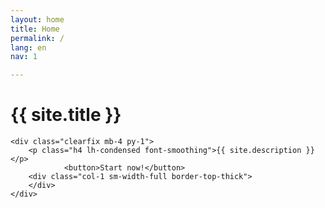 ```yaml
---
layout: home
title: Home
permalink: /
lang: en
nav: 1

---
```

<div class="container mx-auto px-2 mt-4 mb-2 clearfix header-text">
	<h1 class="h0 inline-block py-2 mt-4 header-title">{{ site.title }}</h1>

	<div class="clearfix mb-4 py-1">
		<p class="h4 lh-condensed font-smoothing">{{ site.description }}</p>
                <button>Start now!</button>
		<div class="col-1 sm-width-full border-top-thick">
		</div>
	</div>

</div>
